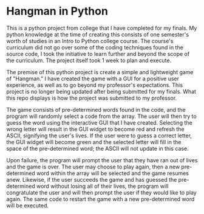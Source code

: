 # Hangman in Python
This is a python project from college that I have completed for my finals. My python knowledge at the time of creating this consists of one semester's worth of studies in an Intro to Python college course. The course's curriculum did not go over some of the coding techniques found in the source code, I took the initiative to learn further and beyond the scope of the curriculum.
The project itself took 1 week to plan and execute.

The premise of this python project is create a simple and lightweight game of "Hangman." I have created the game with a GUI for a positive user experience, as well as to go beyond my professor's expectations.
This project is no longer being updated after being submitted for my finals. What this repo displays is how the project was submitted to my professor.

The game consists of pre-determined words found in the code, and the program will randomly select a code from the array. The user will then try to guess the word using the interactive GUI that I have created. Selecting the wrong letter will result in the GUI widget to become red and refresh the ASCII, signifying the user's lives. If the user were to guess a correct letter, the GUI widget will become green and the selected letter will fill in the space of the pre-determined word; the ASCII will not update in this case.

Upon failure, the program will prompt the user that they have ran out of lives and the game is over. The user may choose to play again, then a new pre-determined word within the array will be selected and the game resumes anew. Likewise, if the user succeeds the game and has guessed the pre-determined word without losing all of their lives, the program will congratulate the user and will then prompt the user if they would like to play again. The same code to restart the game with a new pre-determined word will be executed.

